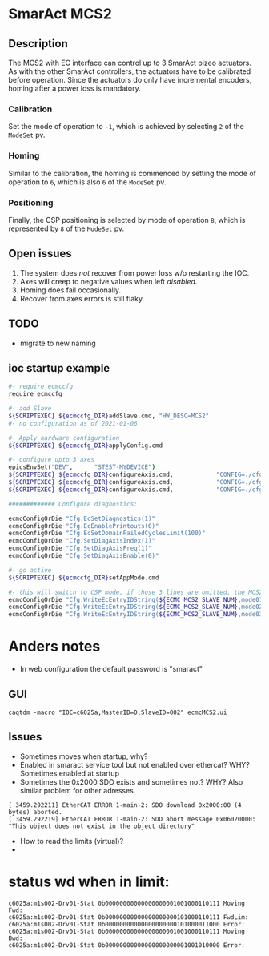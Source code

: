 # SmarAct MCS2

## Description

The MCS2 with EC interface can control up to 3 SmarAct pizeo actuators.
As with the other SmarAct controllers, the actuators have to be calibrated before operation.
Since the actuators do only have incremental encoders, homing after a power loss is mandatory.

### Calibration
Set the mode of operation to `-1`, which is achieved by selecting `2` of the `ModeSet` pv.

### Homing
Similar to the calibration, the homing is commenced by setting the mode of operation to `6`, which is also `6` of the `ModeSet` pv.

### Positioning
Finally, the CSP positioning is selected by mode of operation `8`, which is represented by `8` of the `ModeSet` pv.

## Open issues
1. The system does _not_ recover from power loss w/o restarting the IOC.
2. Axes will creep to negative values when left _disabled_.
3. Homing does fail occasionally.
4. Recover from axes errors is still flaky.

## TODO
* migrate to new naming

## ioc startup example

```bash
#- require ecmccfg
require ecmccfg

#- add Slave
${SCRIPTEXEC} ${ecmccfg_DIR}addSlave.cmd, "HW_DESC=MCS2"
#- no configuration as of 2021-01-06

#- Apply hardware configuration
${SCRIPTEXEC} ${ecmccfg_DIR}applyConfig.cmd

#- configure upto 3 axes
epicsEnvSet("DEV",      "STEST-MYDEVICE")
${SCRIPTEXEC} ${ecmccfg_DIR}configureAxis.cmd,            "CONFIG=./cfg/SLC17_X.pax"
${SCRIPTEXEC} ${ecmccfg_DIR}configureAxis.cmd,            "CONFIG=./cfg/SLC17_Y.pax"
${SCRIPTEXEC} ${ecmccfg_DIR}configureAxis.cmd,            "CONFIG=./cfg/SLC17_Z.pax"

############# Configure diagnostics:

ecmcConfigOrDie "Cfg.EcSetDiagnostics(1)"
ecmcConfigOrDie "Cfg.EcEnablePrintouts(0)"
ecmcConfigOrDie "Cfg.EcSetDomainFailedCyclesLimit(100)"
ecmcConfigOrDie "Cfg.SetDiagAxisIndex(1)"
ecmcConfigOrDie "Cfg.SetDiagAxisFreq(1)"
ecmcConfigOrDie "Cfg.SetDiagAxisEnable(0)"

#- go active
${SCRIPTEXEC} ${ecmccfg_DIR}setAppMode.cmd

#- this will switch to CSP mode, if those 3 lines are omitted, the MCS2 stays in operation mode '0', aka 'None' and has to manually switched to CSP mode.
ecmcConfigOrDie "Cfg.WriteEcEntryIDString(${ECMC_MCS2_SLAVE_NUM},mode01,8)"
ecmcConfigOrDie "Cfg.WriteEcEntryIDString(${ECMC_MCS2_SLAVE_NUM},mode02,8)"
ecmcConfigOrDie "Cfg.WriteEcEntryIDString(${ECMC_MCS2_SLAVE_NUM},mode03,8)"
```

# Anders notes
* In web configuration the default password is "smaract"

## GUI
```
caqtdm -macro "IOC=c6025a,MasterID=0,SlaveID=002" ecmcMCS2.ui 
```

## Issues
* Sometimes moves when startup, why?
* Enabled in smaract service tool but not enabled over ethercat? WHY? Sometimes enabled at startup
* Sometimes the 0x2000 SDO exists and sometimes not? WHY? Also similar problem for other adresses
```
[ 3459.292211] EtherCAT ERROR 1-main-2: SDO download 0x2000:00 (4 bytes) aborted.
[ 3459.292219] EtherCAT ERROR 1-main-2: SDO abort message 0x06020000: "This object does not exist in the object directory"
```
* How to read the limits (virtual)?
* 

# status wd when in limit:
```
c6025a:m1s002-Drv01-Stat 0b00000000000000000001001000110111 Moving Fwd:
c6025a:m1s002-Drv01-Stat 0b00000000000000000000101000110111 FwdLim:
c6025a:m1s002-Drv01-Stat 0b00000000000000000000101000011000 Error:
c6025a:m1s002-Drv01-Stat 0b00000000000000000001001000110111 Moving Bwd:
c6025a:m1s002-Drv01-Stat 0b00000000000000000000001001010000 Error:
```
